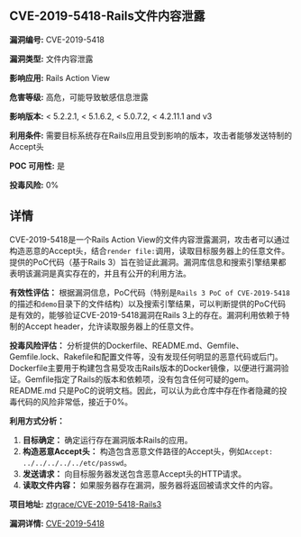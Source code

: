 ## CVE-2019-5418-Rails文件内容泄露

**漏洞编号:** CVE-2019-5418

**漏洞类型:** 文件内容泄露

**影响应用:** Rails Action View

**危害等级:** 高危，可能导致敏感信息泄露

**影响版本:** < 5.2.2.1, < 5.1.6.2, < 5.0.7.2, < 4.2.11.1 and v3

**利用条件:** 需要目标系统存在Rails应用且受到影响的版本，攻击者能够发送特制的Accept头

**POC 可用性:** 是

**投毒风险:** 0%

## 详情

CVE-2019-5418是一个Rails Action View的文件内容泄露漏洞，攻击者可以通过构造恶意的Accept头，结合`render file:`调用，读取目标服务器上的任意文件。提供的PoC代码（基于Rails 3）旨在验证此漏洞。漏洞库信息和搜索引擎结果都表明该漏洞是真实存在的，并且有公开的利用方法。

**有效性评估：**
根据漏洞信息，PoC代码（特别是`Rails 3 PoC of CVE-2019-5418`的描述和`demo`目录下的文件结构）以及搜索引擎结果，可以判断提供的PoC代码是有效的，能够验证CVE-2019-5418漏洞在Rails 3上的存在。漏洞利用依赖于特制的Accept header，允许读取服务器上的任意文件。

**投毒风险评估：**
分析提供的Dockerfile、README.md、Gemfile、Gemfile.lock、Rakefile和配置文件等，没有发现任何明显的恶意代码或后门。Dockerfile主要用于构建包含易受攻击Rails版本的Docker镜像，以便进行漏洞验证。Gemfile指定了Rails的版本和依赖项，没有包含任何可疑的gem。README.md 只是PoC的说明文档。因此，可以认为此仓库中存在作者隐藏的投毒代码的风险非常低，接近于0%。

**利用方式分析：**
1.  **目标确定：** 确定运行存在漏洞版本Rails的应用。
2.  **构造恶意Accept头：** 构造包含恶意文件路径的Accept头，例如`Accept: ../../../../../etc/passwd`。
3.  **发送请求：** 向目标服务器发送包含恶意Accept头的HTTP请求。
4.  **读取文件内容：** 如果服务器存在漏洞，服务器将返回被请求文件的内容。

**项目地址:** [ztgrace/CVE-2019-5418-Rails3](https://github.com/ztgrace/CVE-2019-5418-Rails3)

**漏洞详情:** [CVE-2019-5418](https://nvd.nist.gov/vuln/detail/CVE-2019-5418)